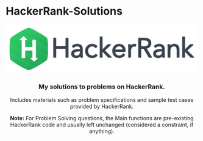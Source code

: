 # HackerRank-Solutions


<p align="center" margin-top="20px;">
	<a href="https://www.hackerrank.com/BadDuke"><img src="https://github.com/BadDuke/HackerRank-Easy/blob/master/HackerRankLogoBanner.png" ></a>
</p>
<h3 align="center">My solutions to problems on HackerRank.</h3>
<p align="center">Includes materials such as problem specifications and sample test cases provided by HackerRank.</p>
<p align="center" style="margin-top: 0px; padding-top: 0px;"><strong>Note:</strong> For Problem Solving questions, the Main functions are pre-existing HackerRank code and usually left unchanged (considered a constraint, if anything).</p>
